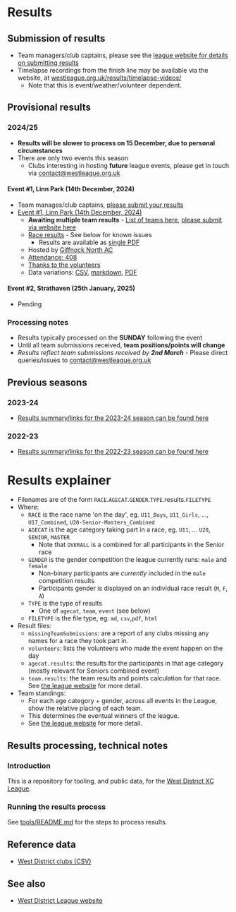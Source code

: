 # Results

## Submission of results

- Team managers/club captains, please see the [league website for details on submitting results](https://westleague.org.uk/results/submission/)
- Timelapse recordings from the finish line may be available via the website, at [westleague.org.uk/results/timelapse-videos/](https://westleague.org.uk/results/timelapse-videos/)
  - Note that this is event/weather/volunteer dependent.

## Provisional results

### 2024/25

- **Results will be slower to process on 15 December, due to personal circumstances**
- There are only two events this season
  - Clubs interesting in hosting **future** league events, please get in touch via contact@westleague.org.uk

#### Event #1, Linn Park (14th December, 2024)

- Team manages/club captains, [please submit your results](https://westleague.org.uk/results/submission/)
- [Event #1, Linn Park (14th December, 2024)](https://results.westleague.org.uk/results/provisional/2024-25/1/html/)
  - **Awaiting multiple team results** - [List of teams here](https://github.com/rleyton/westleague/blob/main/results/provisional/2024-25/1/markdown/missingTeamSubmissions.md), [please submit via website here](https://westleague.org.uk/results/submission/)
  - [Race results](https://results.westleague.org.uk/results/provisional/2024-25/1/html/) - See below for known issues
    - Results are available as [single PDF](https://results.westleague.org.uk/results/provisional/2024-25/1/pdf/RESULTS.pdf)
  - Hosted by [Giffnock North AC](https://www.giffnocknorth.co.uk/)
  - [Attendance: 408](./results/provisional/2024-25/1/meta.json)
  - [Thanks to the volunteers](./results/provisional/2024-25/1/html/volunteers.html)
  - Data variations: [CSV](https://github.com/rleyton/westleague/tree/main/results/provisional/2024-25/1), [markdown](https://github.com/rleyton/westleague/tree/main/results/provisional/2024-25/1/markdown/), [PDF](https://github.com/rleyton/westleague/tree/main/results/provisional/2024-25/1/pdf/)

#### Event #2, Strathaven (25th January, 2025)

- Pending

### Processing notes

- Results typically processed on the **SUNDAY** following the event
- Until all team submissions received, **team positions/points will change**
- _Results reflect team submissions received by **2nd March**_ - Please direct queries/issues to contact@westleague.org.uk

## Previous seasons

### 2023-24

- [Results summary/links for the 2023-24 season can be found here](./README.2023-24.md)

### 2022-23

- [Results summary/links for the 2022-23 season can be found here](./README.2022-23.md)

# Results explainer

- Filenames are of the form `RACE`.`AGECAT`.`GENDER`.`TYPE`.results.`FILETYPE`
- Where:
  - `RACE` is the race name 'on the day', eg. `U11_Boys`, `U11_Girls`, ..., `U17_Combined`, `U20-Senior-Masters_Combined`
  - `AGECAT` is the age category taking part in a race, eg. `U11`, ... `U20`, `SENIOR`, `MASTER`
    - Note that `OVERALL` is a combined for all participants in the Senior race
  - `GENDER` is the gender competition the league currently runs: `male` and `female`
    - Non-binary participants are _currently_ included in the `male` competition results
    - Participants gender is displayed on an individual race result (`M`, `F`, `A`)
  - `TYPE` is the type of results
    - One of `agecat`, `team`, `event` (see below)
  - `FILETYPE` is the file type, eg. `md`, `csv`,`pdf`, `html`
- Result files:
  - `missingTeamSubmissions`: are a report of any clubs missing any names for a race they took part in.
  - `volunteers`: lists the volunteers who made the event happen on the day
  - `agecat.results`: the results for the participants in that age category (mostly relevant for Seniors combined event)
  - `team.results`: the team results and points calculation for that race. See [the league website](https://westleague.org.uk/what-do-i-need-to-know/results-and-points-system/) for more detail.
- Team standings:
  - For each age category + gender, across all events in the League, show the relative placing of each team.
  - This determines the eventual winners of the league.
  - See [the league website](https://westleague.org.uk/what-do-i-need-to-know/results-and-points-system/) for more detail.

## Results processing, technical notes

### Introduction

This is a repository for tooling, and public data, for the [West District XC League](https://westleague.org.uk/).

### Running the results process

See [tools/README.md](./tools/README.md) for the steps to process results.

## Reference data

- [West District clubs (CSV)](./data/reference/clubs.csv)

## See also

- [West District League website](https://westleague.org.uk/)
